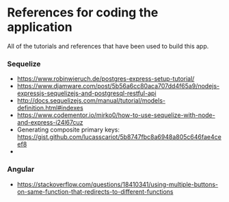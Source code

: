 # References for coding the application

All of the tutorials and references that have been used to build this app.

### Sequelize

- https://www.robinwieruch.de/postgres-express-setup-tutorial/
- https://www.djamware.com/post/5b56a6cc80aca707dd4f65a9/nodejs-expressjs-sequelizejs-and-postgresql-restful-api
- http://docs.sequelizejs.com/manual/tutorial/models-definition.html#indexes
- https://www.codementor.io/mirko0/how-to-use-sequelize-with-node-and-express-i24l67cuz
- Generating composite primary keys: https://gist.github.com/lucasscariot/5b8747fbc8a6948a805c646fae4ceef8
-


### Angular
- https://stackoverflow.com/questions/18410341/using-multiple-buttons-on-same-function-that-redirects-to-different-functions